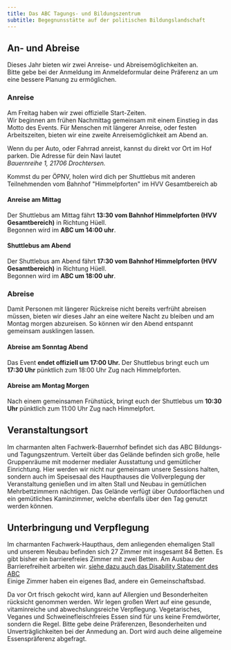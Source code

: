 ```yaml
---
title: Das ABC Tagungs- und Bildungszentrum
subtitle: Begegnunsstätte auf der politischen Bildungslandschaft
---
```

## An- und Abreise

Dieses Jahr bieten wir zwei Anreise- und Abreisemöglichkeiten an.\
Bitte gebe bei der Anmeldung im Anmeldeformular deine Präferenz an um eine bessere Planung zu ermöglichen.

### Anreise
Am Freitag haben wir zwei offizielle Start-Zeiten.\
Wir beginnen am frühen Nachmittag gemeinsam mit einem Einstieg in das Motto des Events.
Für Menschen mit längerer Anreise, oder festen Arbeitszeiten, bieten wir eine zweite Anreisemöglichkeit am Abend an.

Wenn du per Auto, oder Fahrrad anreist, kannst du direkt vor Ort im Hof parken. Die Adresse für dein Navi lautet\
*Bauernreihe 1, 21706 Drochtersen.*

Kommst du per ÖPNV, holen wird dich per Shuttlebus mit anderen Teilnehmenden vom Bahnhof "Himmelpforten" im HVV Gesamtbereich ab

#### Anreise am Mittag
Der Shuttlebus am Mittag fährt **13:30 vom Bahnhof Himmelpforten (HVV Gesamtbereich)** in Richtung Hüell.\
Begonnen wird im **ABC um 14:00 uhr**.

#### Shuttlebus am Abend
Der Shuttlebus am Abend fährt **17:30 vom Bahnhof Himmelpforten (HVV Gesamtbereich)** in Richtung Hüell.\
Begonnen wird im **ABC um 18:00 uhr**.

### Abreise
Damit Personen mit längerer Rückreise nicht bereits verfrüht abreisen müssen, bieten wir dieses Jahr an eine weitere Nacht zu bleiben und am Montag morgen abzureisen.
So können wir den Abend entspannt gemeinsam ausklingen lassen.

#### Abreise am Sonntag Abend
Das Event **endet offiziell um 17:00 Uhr.**
Der Shuttlebus bringt euch um **17:30 Uhr** pünktlich zum 18:00 Uhr Zug nach Himmelpforten.

#### Abreise am Montag Morgen
Nach einem gemeinsamen Frühstück, bringt euch der Shuttlebus um **10:30 Uhr** pünktlich zum 11:00 Uhr Zug nach Himmelpfort.

## Veranstaltungsort

Im charmanten alten Fachwerk-Bauernhof befindet sich das ABC Bildungs- und Tagungszentrum.
Verteilt über das Gelände befinden sich große, helle Gruppenräume mit moderner medialer Ausstattung und gemütlicher Einrichtung.
Hier werden wir nicht nur gemeinsam unsere Sessions halten, sondern auch im Speisesaal des Haupthauses die Vollverplegung der Veranstaltung genießen und im alten Stall und Neubau in gemütlichen Mehrbettzimmern nächtigen.
Das Gelände verfügt über Outdoorflächen und ein gemütliches Kaminzimmer, welche ebenfalls über den Tag genutzt werden können.


## Unterbringung und Verpflegung

Im charmanten Fachwerk-Haupthaus, dem anliegenden ehemaligen Stall und unserem Neubau befinden sich 27 Zimmer mit insgesamt 84 Betten. Es gibt bisher ein barrierefreies Zimmer mit zwei Betten. Am Ausbau der Barrierefreiheit arbeiten wir. [siehe dazu auch das Disability Statement des ABC](https://www.abc-huell.de/ueber-uns/#disabilitystatement)\
Einige Zimmer haben ein eigenes Bad, andere ein Gemeinschaftsbad.

Da vor Ort frisch gekocht wird, kann auf Allergien und Besonderheiten rücksicht genommen werden. Wir legen großen Wert auf eine gesunde, vitaminreiche und abwechslungsreiche Verpflegung. Vegetarisches, Veganes und Schweinefleischfreies Essen sind für uns keine Fremdwörter, sondern die Regel.
Bitte gebe deine Präferenzen, Besonderheiten und Unverträglichkeiten bei der Anmedung an. Dort wird auch deine allgemeine Essenspräferenz abgefragt.